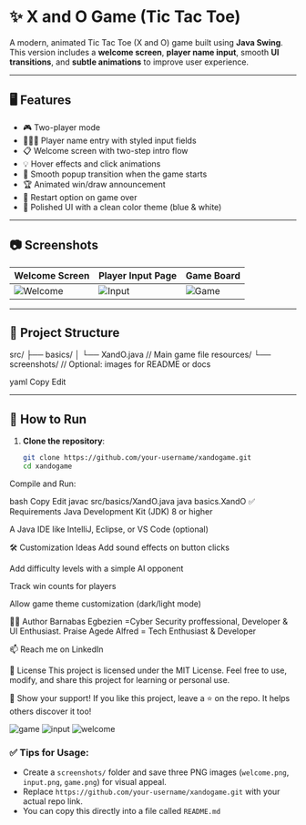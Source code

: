# ✨ X and O Game (Tic Tac Toe)

A modern, animated Tic Tac Toe (X and O) game built using **Java Swing**.  
This version includes a **welcome screen**, **player name input**, smooth **UI transitions**, and **subtle animations** to improve user experience.

---

## 🖥️ Features

- 🎮 Two-player mode
- 🧑‍🤝‍🧑 Player name entry with styled input fields
- 📋 Welcome screen with two-step intro flow
- 💡 Hover effects and click animations
- 🎉 Smooth popup transition when the game starts
- 🏆 Animated win/draw announcement
- 🔁 Restart option on game over
- 💎 Polished UI with a clean color theme (blue & white)

---

## 📷 Screenshots

| Welcome Screen         | Player Input Page          | Game Board               |
|------------------------|----------------------------|--------------------------|
| ![Welcome](screenshots/welcome.png) | ![Input](screenshots/input.png) | ![Game](screenshots/game.png) |

---

## 📁 Project Structure

src/
├── basics/
│ └── XandO.java // Main game file
resources/
└── screenshots/ // Optional: images for README or docs

yaml
Copy
Edit

---

## 🚀 How to Run

1. **Clone the repository**:
   ```bash
   git clone https://github.com/your-username/xandogame.git
   cd xandogame
Compile and Run:

bash
Copy
Edit
javac src/basics/XandO.java
java basics.XandO
✅ Requirements
Java Development Kit (JDK) 8 or higher

A Java IDE like IntelliJ, Eclipse, or VS Code (optional)

🛠️ Customization Ideas
Add sound effects on button clicks

Add difficulty levels with a simple AI opponent

Track win counts for players

Allow game theme customization (dark/light mode)

🧑‍💻 Author
Barnabas Egbezien =Cyber Security proffessional, Developer & UI Enthusiast.
Praise Agede Alfred = Tech Enthusiast & Developer

📫 Reach me on LinkedIn

📄 License
This project is licensed under the MIT License.
Feel free to use, modify, and share this project for learning or personal use.

🌟 Show your support!
If you like this project, leave a ⭐ on the repo. It helps others discover it too!


![game](https://github.com/user-attachments/assets/40e6ff17-79f7-436c-8e05-aee8df8433d3)
![input](https://github.com/user-attachments/assets/3fc5752a-dfbd-493d-a973-1284842f1b47)
![welcome](https://github.com/user-attachments/assets/bc8c7402-9f71-42f3-81bd-10b584811ece)

### ✅ Tips for Usage:
- Create a `screenshots/` folder and save three PNG images (`welcome.png`, `input.png`, `game.png`) for visual appeal.
- Replace `https://github.com/your-username/xandogame.git` with your actual repo link.
- You can copy this directly into a file called `README.md`

